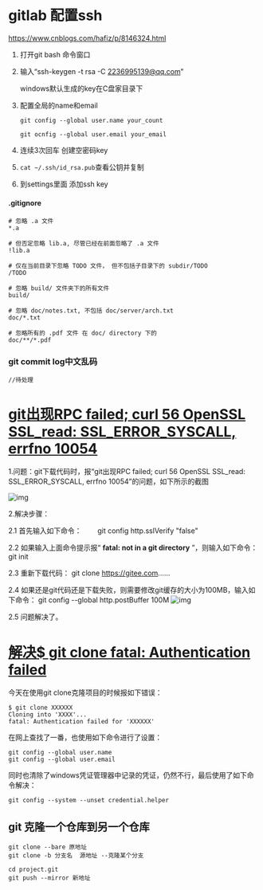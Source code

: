 # gitlab 配置ssh

https://www.cnblogs.com/hafiz/p/8146324.html

1. 打开git bash 命令窗口

2. 输入“ssh-keygen -t rsa -C [2236995139@qq.com](mailto:youremail@example.com)”

   windows默认生成的key在C盘家目录下

3. 配置全局的name和email

   `git config --global user.name your_count`

   `git ocnfig --global user.email your_email`

4. 连续3次回车 创建空密码key

5. `cat ~/.ssh/id_rsa.pub`查看公钥并复制

6. 到settings里面 添加ssh key 



#### .gitignore

```
# 忽略 .a 文件
*.a

# 但否定忽略 lib.a, 尽管已经在前面忽略了 .a 文件
!lib.a

# 仅在当前目录下忽略 TODO 文件， 但不包括子目录下的 subdir/TODO
/TODO

# 忽略 build/ 文件夹下的所有文件
build/

# 忽略 doc/notes.txt, 不包括 doc/server/arch.txt
doc/*.txt

# 忽略所有的 .pdf 文件 在 doc/ directory 下的
doc/**/*.pdf
```

### git commit log中文乱码

``` 
//待处理
```

# [git出现RPC failed; curl 56 OpenSSL SSL_read: SSL_ERROR_SYSCALL, errfno 10054](https://www.cnblogs.com/qianshouxiuluo/p/11662616.html)

1.问题：git下载代码时，报“git出现RPC failed; curl 56 OpenSSL SSL_read: SSL_ERROR_SYSCALL, errfno 10054”的问题，如下所示的截图

![img](https://img2018.cnblogs.com/blog/1832793/201910/1832793-20191012165127495-1172697860.png)

 

 2.解决步骤：

2.1 首先输入如下命令： 　　git config http.sslVerify "false"

2.2 如果输入上面命令提示报“ **fatal: not in a git directory** ”，则输入如下命令：git init

2.3 重新下载代码： git clone https://gitee.com......

2.4 如果还是git代码还是下载失败，则需要修改git缓存的大小为100MB，输入如下命令： git config --global http.postBuffer 100M
![img](https://img2018.cnblogs.com/blog/1832793/201910/1832793-20191012165654492-604506312.png)

 

 2.5 问题解决了。



# [解决$ git clone fatal: Authentication failed](https://www.cnblogs.com/zhuzhaoli/p/10687988.html)

今天在使用git clone克隆项目的时候报如下错误：

```
$ git clone XXXXXX
Cloning into 'XXXX'...
fatal: Authentication failed for 'XXXXXX'
```

在网上查找了一番，也使用如下命令进行了设置：

```
git config --global user.name
git config --global user.email
```

同时也清除了windows凭证管理器中记录的凭证，仍然不行，最后使用了如下命令解决：

```
git config --system --unset credential.helper
```

## git 克隆一个仓库到另一个仓库

```
git clone --bare 原地址
git clone -b 分支名  源地址 --克隆某个分支

cd project.git
git push --mirror 新地址
```

